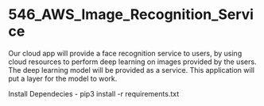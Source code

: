 # 546_AWS_Image_Recognition_Service
Our cloud app will provide a face recognition service to users, by using cloud resources to perform deep learning on images provided by the users. The deep learning model will be provided as a service. This application will put a layer for the model to work.

Install Dependecies -
pip3 install -r requirements.txt